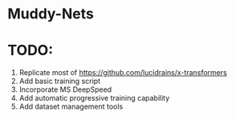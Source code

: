 # Muddy-Nets
# TODO:
1. Replicate most of https://github.com/lucidrains/x-transformers
2. Add basic training script
3. Incorporate MS DeepSpeed
4. Add automatic progressive training capability
5. Add dataset management tools
